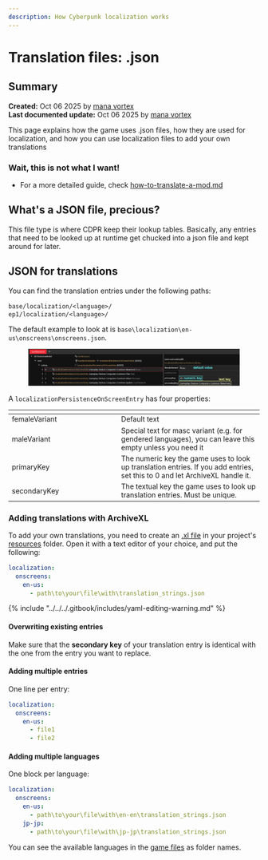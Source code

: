 ```yaml
---
description: How Cyberpunk localization works
---
```


# Translation files: .json

## Summary

**Created:** Oct 06 2025 by [mana vortex](https://app.gitbook.com/u/NfZBoxGegfUqB33J9HXuCs6PVaC3 "mention")\
**Last documented update:** Oct 06 2025 by [mana vortex](https://app.gitbook.com/u/NfZBoxGegfUqB33J9HXuCs6PVaC3 "mention")

This page explains how the game uses .json files, how they are used for localization, and how you can use localization files to add your own translations

### Wait, this is not what I want!

* For a more detailed guide, check [how-to-translate-a-mod.md](../../../modding-guides/everything-else/how-to-translate-a-mod.md "mention")

## What's a JSON file, precious?

This file type is where CDPR keep their lookup tables. Basically, any entries that need to be looked up at runtime get chucked into a json file and kept around for later.



## JSON for translations

You can find the translation entries under the following paths:

```
base/localization/<language>/
ep1/localization/<language>/
```

The default example to look at is `base\localization\en-us\onscreens\onscreens.json`.

<figure><img src="../../../.gitbook/assets/json_default_translation.png" alt=""><figcaption></figcaption></figure>

A `localizationPersistenceOnScreenEntry` has four properties:&#x20;

<table><thead><tr><th width="205.3333740234375"></th><th></th></tr></thead><tbody><tr><td>femaleVariant</td><td>Default text</td></tr><tr><td>maleVariant</td><td>Special text for masc variant (e.g. for gendered languages), you can leave this empty unless you need it</td></tr><tr><td>primaryKey</td><td>The numeric key the game uses to look up translation entries. If you add entries, set this to 0 and let ArchiveXL handle it.</td></tr><tr><td>secondaryKey</td><td>The textual key the game uses to look up translation entries. Must be unique.</td></tr></tbody></table>

### Adding translations with ArchiveXL

To add your own translations, you need to create an [.xl file](https://app.gitbook.com/s/-MP_ozZVx2gRZUPXkd4r/wolvenkit-app/menu#new-file) in your project's [resources](https://app.gitbook.com/s/-MP_ozZVx2gRZUPXkd4r/wolvenkit-app/editor/project-explorer#resources) folder. Open it with a text editor of your choice, and put the following:

```yaml
localization:  
  onscreens:  
    en-us: 
      - path\to\your\file\with\translation_strings.json
```

{% include "../../../.gitbook/includes/yaml-editing-warning.md" %}

#### Overwriting existing entries

Make sure that the **secondary key** of your translation entry is identical with the one from the entry you want to replace.&#x20;

#### Adding multiple entries

One line per entry:

```yaml
localization:  
  onscreens:  
    en-us: 
      - file1
      - file2
```

#### Adding multiple languages

One block per language:&#x20;

```yaml
localization:  
  onscreens:  
    en-us: 
      - path\to\your\file\with\en-en\translation_strings.json
    jp-jp:
      - path\to\your\file\with\jp-jp\translation_strings.json
```

You can see the available languages in the [game files](translation-files-.json.md#json-for-translations) as folder names.
